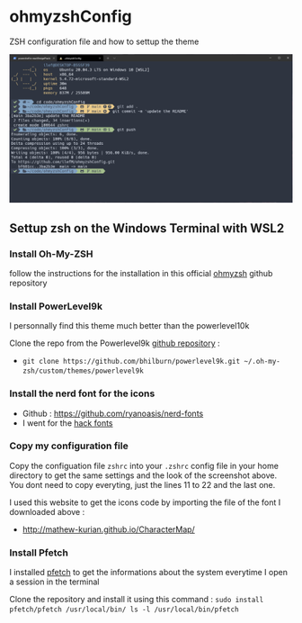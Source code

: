 # ohmyzshConfig

ZSH configuration file and how to settup the theme

![](zshscreenshot.PNG)

## Settup zsh on the Windows Terminal with WSL2

### Install Oh-My-ZSH

follow the instructions for the installation in this official [ohmyzsh](https://github.com/ohmyzsh/ohmyzsh) github repository

### Install PowerLevel9k

I personnally find this theme much better than the powerlevel10k

Clone the repo from the Powerlevel9k [github repository](https://github.com/Powerlevel9k/powerlevel9k) :

- `git clone https://github.com/bhilburn/powerlevel9k.git ~/.oh-my-zsh/custom/themes/powerlevel9k`

### Install the nerd font for the icons

- Github : https://github.com/ryanoasis/nerd-fonts
- I went for the [hack fonts](https://github.com/ryanoasis/nerd-fonts/blob/master/patched-fonts/Hack/Regular/complete/Hack%20Regular%20Nerd%20Font%20Complete.ttf)

### Copy my configuration file

Copy the configuation file `zshrc` into your `.zshrc` config file in your home directory to get the same settings and the look of the screenshot above. You dont need to copy everyting, just the lines 11 to 22 and the last one.

I used this website to get the icons code by importing the file of the font I downloaded above :

- http://mathew-kurian.github.io/CharacterMap/

### Install Pfetch

I installed [pfetch](https://github.com/dylanaraps/pfetch) to get the informations about the system everytime I open a session in the terminal

Clone the repository and install it using this command : `sudo install pfetch/pfetch /usr/local/bin/ ls -l /usr/local/bin/pfetch`
